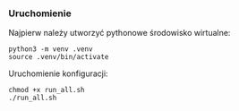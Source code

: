 ### Uruchomienie
Najpierw należy utworzyć pythonowe środowisko wirtualne:
```shell
python3 -m venv .venv
source .venv/bin/activate
```

Uruchomienie konfiguracji:
```shell
chmod +x run_all.sh
./run_all.sh
```
